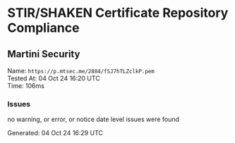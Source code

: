 # STIR/SHAKEN Certificate Repository Compliance

## Martini Security

Name: `https://p.mtsec.me/2884/fSJ7hTLZclkP.pem`\
Tested At: 04 Oct 24 16:20 UTC\
Time: 106ms

### Issues

no warning, or error, or notice date level issues were found

Generated: 04 Oct 24 16:29 UTC